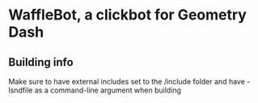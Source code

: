 # WaffleBot, a clickbot for Geometry Dash
## Building info
Make sure to have external includes set to the /include folder and have -lsndfile as a command-line argument when building
